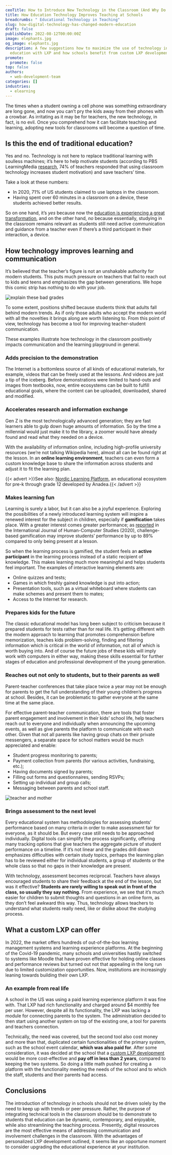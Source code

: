 ```yaml
---
ceoTitle: How to Introduce New Technology in the Classroom (And Why Do It)
title: How Education Technology Improves Teaching at Schools
breadcrumbs: " Educational Technology in Teaching"
slug: how-digital-technology-has-changed-modern-education
draft: false
publishDate: 2022-08-12T00:00:00Z
image: elephants.jpg
og_image: elephants.jpg
description: A few suggestions how to maximize the use of technology in
  education with LXP and how schools benefit from custom LXP development.
promote:
  promote: false
top: false
authors:
  - web-development-team
categories: []
industries:
  - elearning
---
```

The times when a student owning a cell phone was something extraordinary are long gone, and now you can’t pry the kids away from their phones with a crowbar. As irritating as it may be for teachers, the new technology, in fact, is no evil. Once you comprehend how it can facilitate teaching and learning, adopting new tools for classrooms will become a question of time.

## Is this the end of traditional education?
Yes and no. Technology is not here to replace traditional learning with soulless machines; it’s here to help motivate students (according to PBS LearningMedia <a href="https://www.pbs.org/about/about-pbs/blogs/news/pbs-survey-finds-teachers-are-embracing-digital-resources-to-propel-student-learning/" target="_blank" rel="nofollow">research</a>, 74% of teachers responded that using classroom technology increases student motivation) and save teachers’ time.

Take a look at these numbers:

* In 2020, 71% of US students claimed to use laptops in the classroom.
* Having spent over 60 minutes in a classroom on a device, these students achieved better results.

So on one hand, it’s _yes_ because now the <a href="https://anadea.info/client-interviews/nordic-learning-platform" target="_blank">education is experiencing a great transformation</a>, and on the other hand, _no_ because essentially, studying in the classroom remains relevant as students still need active communication and guidance from a teacher even if there’s a third participant in their interaction, a device.

## How technology improves learning and communication
It’s believed that the teacher’s figure is not an unshakable authority for modern students. This puts much pressure on teachers that fail to reach out to kids and teens and emphasizes the gap between generations. We hope this comic strip has nothing to do with your job.

![explain these bad grades](explain_these_bad_grades.jpg)

To some extent, positions shifted because students think that adults fall behind modern trends. As if only those adults who accept the modern world with all the novelties it brings along are worth listening to. From this point of view, technology has become a tool for improving teacher-student communication.

These examples illustrate how technology in the classroom positively impacts communication and the learning playground in general.

### Adds precision to the demonstration
The Internet is a bottomless source of all kinds of educational materials, for example, videos that can be freely used at the lessons. And videos are just a tip of the iceberg. Before demonstrations were limited to hand-outs and images from textbooks, now, entire ecosystems can be built to fulfill educational goals, where the content can be uploaded, downloaded, shared and modified.

### Accelerates research and information exchange
Gen Z is the most technologically advanced generation; they are fast learners able to gulp down huge amounts of information. So by the time a millennial would just make it to the library, a zoomer would have already found and read what they needed on a device.

With the availability of information online, including high-profile university resources (we’re not talking Wikipedia here), almost all can be found right at the lesson. In an __online learning environment__, teachers can even form a custom knowledge base to share the information across students and adjust it to fit the learning plan.

{{< advert >}}See also: <a href="https://anadea.info/projects/nordic-learning-platform" target="_blank">Nordic Learning Platform</a>, an educational ecosystem for pre-k through grade 12 developed by Anadea.{{< /advert >}}

### Makes learning fun
Learning is surely a labor, but it can also be a joyful experience. Exploring the possibilities of a newly introduced learning system will inspire a renewed interest for the subject in children, especially if __gamification__ takes place. With a greater interest comes greater performance; as <a href="https://www.sciencedirect.com/science/article/pii/S1071581920300987" target="_blank" rel="nofollow">reported</a> in the International Journal of Human-Computer Studies (2020), challenge-based gamification may improve students’ performance by up to 89% compared to only being present at a lesson.

So when the learning process is gamified, the student feels an __active participant__ in the learning process instead of a static recipient of knowledge. This makes learning much more meaningful and helps students feel important. The examples of interactive learning elements are:

* Online quizzes and tests;
* Games in which freshly gained knowledge is put into action;
* Presentation tools, such as a virtual whiteboard where students can make schemes and present them to mates;
* Access to the Internet for research.

### Prepares kids for the future
The classic educational model has long been subject to criticism because it prepared students for tests rather than for real life. It’s getting different with the modern approach to learning that promotes comprehension before memorization, teaches kids problem-solving, finding and filtering information which is critical in the world of information, not all of which is worth buying into. And of course the future jobs of these kids will imply work with computers in either way, making these skills essential for further stages of education and professional development of the young generation.

### Reaches out not only to students, but to their parents as well
Parent-teacher conferences that take place twice a year may not be enough for parents to get the full understanding of their young children’s progress at school. Besides, it can be problematic to gather everyone at the same time at the same place.

For effective parent-teacher communication, there are tools that foster parent engagement and involvement in their kids’ school life, help teachers reach out to everyone and individually when announcing the upcoming events, as well as give parents the platform to communicate with each other. Given that not all parents like having group chats on their private messengers, a separate space for school matters would be much appreciated and enable:

* Student progress monitoring to parents;
* Payment collection from parents (for various activities, fundraising, etc.);
* Having documents signed by parents;
* Filling out forms and questionnaires, sending RSVPs;
* Setting up individual and group calls;
* Messaging between parents and school staff.

![teacher and mother](teacher_and_mother.jpg)

### Brings assessment to the next level
Every educational system has methodologies for assessing students’ performance based on many criteria in order to make assessment fair for everyone, as it should be. But every case still needs to be approached individually. Digital tools can simplify the process significantly, offering many tracking options that give teachers the aggregate picture of student performance on a timeline. If it’s not linear and the grades drill down emphasizes difficulties with certain study topics, perhaps the learning plan has to be reviewed either for individual students, a group of students or the whole class so that no gaps in their knowledge are present.

With technology, assessment becomes reciprocal. Teachers have always encouraged students to share their feedback at the end of the lesson, but was it effective? __Students are rarely willing to speak out in front of the class, so usually they say nothing.__ From experience, we see that it’s much easier for children to submit thoughts and questions in an online form, as they don’t feel awkward this way. Thus, technology allows teachers to understand what students really need, like or dislike about the studying process.

## What a custom LXP can offer
In 2022, the market offers hundreds of out-of-the-box learning management systems and learning experience platforms. At the beginning of the Covid-19 pandemic, many schools and universities hastily switched to systems like Moodle that have proven effective for holding online classes and performance reviews but turned out not that appealing in the long run due to limited customization opportunities. Now, institutions are increasingly leaning towards building their own LXP.

### An example from real life
A school in the US was using a paid learning experience platform it was fine with. That LXP had rich functionality and charged around $4 monthly fee per user. However, despite all its functionality, the LXP was lacking a module for connecting parents to the system. The administration decided to then start using another system on top of the existing one, a tool for parents and teachers connection.

Technically, the need was covered, but the second tool also cost money and more than that, duplicated certain functionalities of the primary system, such as the school event calendar, __which was also paid for__. After some consideration, it was decided at the school that a <a href="https://anadea.info/solutions/e-learning-software-development/lxp" target="_blank">custom LXP development</a> would be more cost-effective and __pay off in less than 2 years__, compared to keeping the two systems. So doing a little math pushed for creating a platform with the functionality meeting the needs of the school and to which the staff, students and their parents had access.

## Conclusions
The introduction of technology in schools should not be driven solely by the need to keep up with trends or peer pressure. Rather, the purpose of integrating technical tools in the classroom should be to demonstrate to students that education can be dynamic, contemporary, and enjoyable, while also streamlining the teaching process. Presently, digital resources are the most effective means of addressing communication and involvement challenges in the classroom. With the advantages of personalized LXP development outlined, it seems like an opportune moment to consider upgrading the educational experience at your institution.
